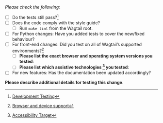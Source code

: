 <!--
Thanks for contributing to Wagtail! 🎉

Before submitting, please review the [contributor guidelines](https://docs.wagtail.org/en/latest/contributing/index.html).
-->

_Please check the following:_

- [ ] Do the tests still pass?[^1]
- [ ] Does the code comply with the style guide? 
    - [ ] Run `make lint` from the Wagtail root. 
- [ ] For Python changes: Have you added tests to cover the new/fixed behaviour?
- [ ] For front-end changes: Did you test on all of Wagtail’s supported environments?[^2]
    - [ ] **Please list the exact browser and operating system versions you tested**:
    - [ ] **Please list which assistive technologies [^3] you tested**: 
- [ ] For new features: Has the documentation been updated accordingly?

**Please describe additional details for testing this change**. 

[^1]: [Development Testing](https://docs.wagtail.org/en/latest/contributing/developing.html#testing)
[^2]: [Browser and device support](https://docs.wagtail.org/en/latest/contributing/developing.html#browser-and-device-support)
[^3]: [Accessibility Target](https://docs.wagtail.org/en/latest/contributing/developing.html#accessibility-targets) 
